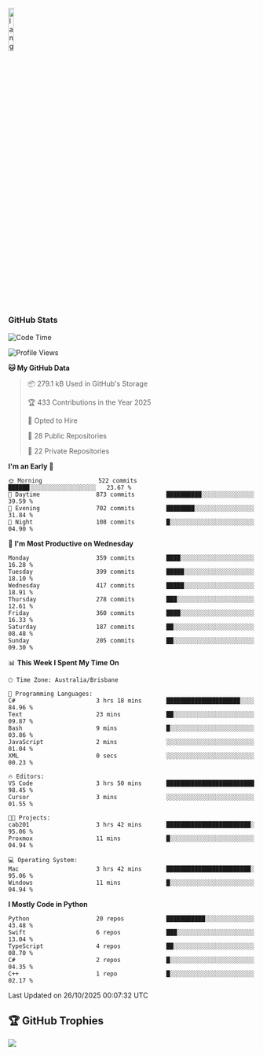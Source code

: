 <p align="left"><img width=15%" src="https://github.com/alansmathew/alansmathew/raw/master/lang.gif" alt="lang image here" /></p>

# <h3 align="left">GitHub Stats</h3>

<!--START_SECTION:waka-->
![Code Time](http://img.shields.io/badge/Code%20Time-623%20hrs%208%20mins-blue)

![Profile Views](http://img.shields.io/badge/Profile%20Views-1-blue)

**🐱 My GitHub Data** 

> 📦 279.1 kB Used in GitHub's Storage 
 > 
> 🏆 433 Contributions in the Year 2025
 > 
> 💼 Opted to Hire
 > 
> 📜 28 Public Repositories 
 > 
> 🔑 22 Private Repositories 
 > 
**I'm an Early 🐤** 

```text
🌞 Morning                522 commits         ██████░░░░░░░░░░░░░░░░░░░   23.67 % 
🌆 Daytime                873 commits         ██████████░░░░░░░░░░░░░░░   39.59 % 
🌃 Evening                702 commits         ████████░░░░░░░░░░░░░░░░░   31.84 % 
🌙 Night                  108 commits         █░░░░░░░░░░░░░░░░░░░░░░░░   04.90 % 
```
📅 **I'm Most Productive on Wednesday** 

```text
Monday                   359 commits         ████░░░░░░░░░░░░░░░░░░░░░   16.28 % 
Tuesday                  399 commits         █████░░░░░░░░░░░░░░░░░░░░   18.10 % 
Wednesday                417 commits         █████░░░░░░░░░░░░░░░░░░░░   18.91 % 
Thursday                 278 commits         ███░░░░░░░░░░░░░░░░░░░░░░   12.61 % 
Friday                   360 commits         ████░░░░░░░░░░░░░░░░░░░░░   16.33 % 
Saturday                 187 commits         ██░░░░░░░░░░░░░░░░░░░░░░░   08.48 % 
Sunday                   205 commits         ██░░░░░░░░░░░░░░░░░░░░░░░   09.30 % 
```


📊 **This Week I Spent My Time On** 

```text
🕑︎ Time Zone: Australia/Brisbane

💬 Programming Languages: 
C#                       3 hrs 18 mins       █████████████████████░░░░   84.96 % 
Text                     23 mins             ██░░░░░░░░░░░░░░░░░░░░░░░   09.87 % 
Bash                     9 mins              █░░░░░░░░░░░░░░░░░░░░░░░░   03.86 % 
JavaScript               2 mins              ░░░░░░░░░░░░░░░░░░░░░░░░░   01.04 % 
XML                      0 secs              ░░░░░░░░░░░░░░░░░░░░░░░░░   00.23 % 

🔥 Editors: 
VS Code                  3 hrs 50 mins       █████████████████████████   98.45 % 
Cursor                   3 mins              ░░░░░░░░░░░░░░░░░░░░░░░░░   01.55 % 

🐱‍💻 Projects: 
cab201                   3 hrs 42 mins       ████████████████████████░   95.06 % 
Proxmox                  11 mins             █░░░░░░░░░░░░░░░░░░░░░░░░   04.94 % 

💻 Operating System: 
Mac                      3 hrs 42 mins       ████████████████████████░   95.06 % 
Windows                  11 mins             █░░░░░░░░░░░░░░░░░░░░░░░░   04.94 % 
```

**I Mostly Code in Python** 

```text
Python                   20 repos            ███████████░░░░░░░░░░░░░░   43.48 % 
Swift                    6 repos             ███░░░░░░░░░░░░░░░░░░░░░░   13.04 % 
TypeScript               4 repos             ██░░░░░░░░░░░░░░░░░░░░░░░   08.70 % 
C#                       2 repos             █░░░░░░░░░░░░░░░░░░░░░░░░   04.35 % 
C++                      1 repo              █░░░░░░░░░░░░░░░░░░░░░░░░   02.17 % 
```




 Last Updated on 26/10/2025 00:07:32 UTC
<!--END_SECTION:waka-->

## 🏆 GitHub Trophies

![](https://github-profile-trophy.vercel.app/?username=samh06&theme=discord&no-frame=true&no-bg=false&margin-w=4)

